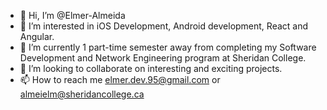 - 👋 Hi, I’m @Elmer-Almeida
- 👀 I’m interested in iOS Development, Android development, React and Angular.
- 🌱 I’m currently 1 part-time semester away from completing my Software Development and Network Engineering program at Sheridan College.
- 💞️ I’m looking to collaborate on interesting and exciting projects.
- 📫 How to reach me elmer.dev.95@gmail.com or almeielm@sheridancollege.ca

<!---
Elmer-Almeida/Elmer-Almeida is a ✨ special ✨ repository because its `README.md` (this file) appears on your GitHub profile.
You can click the Preview link to take a look at your changes.
--->
